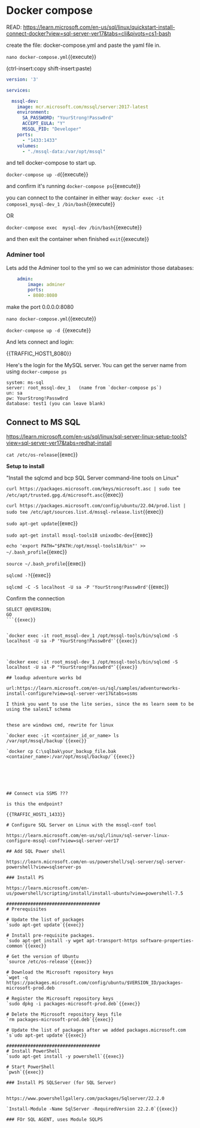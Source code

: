 # Docker compose


READ: https://learn.microsoft.com/en-us/sql/linux/quickstart-install-connect-docker?view=sql-server-ver17&tabs=cli&pivots=cs1-bash

create the file: docker-compose.yml  and paste the yaml file in.

`nano docker-compose.yml`{{execute}}

(ctrl-insert:copy shift-insert:paste)



```yaml
version: '3'

services:

  mssql-dev:
    image: mcr.microsoft.com/mssql/server:2017-latest
    environment:
      SA_PASSWORD: "YourStrong!Passw0rd"
      ACCEPT_EULA: "Y"
      MSSQL_PID: "Developer"
    ports:
      - "1433:1433"
    volumes:
      - "./mssql-data:/var/opt/mssql"
```


and tell docker-compose to start up.

`docker-compose up -d`{{execute}}

and confirm it's running
`docker-compose ps`{{execute}}


you can connect to the container in either way:
`docker exec -it compose1_mysql-dev_1 /bin/bash`{{execute}}

OR

`docker-compose exec  mysql-dev /bin/bash`{{execute}}

and then exit the container when finished
`exit`{{execute}}

### Adminer tool

Lets add the Adminer tool to the yml so we can administor those databases:

``` yaml
    admin:
        image: adminer
        ports:
        - 8080:8080
```

make the port 0.0.0.0:8080

`nano docker-compose.yml`{{execute}}

`docker-compose up -d `{{execute}}

And lets connect and login:


{{TRAFFIC_HOST1_8080}}

Here's the login for the MySQL server. You can get the server name from using `docker-compose ps`

```
system: ms-sql
server: root_mssql-dev_1   (name from `docker-compose ps`)
un: sa
pw: YourStrong!Passw0rd
database: test1 (you can leave blank)
```




## Connect to MS SQL

https://learn.microsoft.com/en-us/sql/linux/sql-server-linux-setup-tools?view=sql-server-ver17&tabs=redhat-install

`cat /etc/os-release`{{exec}}


**Setup to install**

"Install the sqlcmd and bcp SQL Server command-line tools on Linux"

`curl https://packages.microsoft.com/keys/microsoft.asc | sudo tee /etc/apt/trusted.gpg.d/microsoft.asc`{{exec}}

`curl https://packages.microsoft.com/config/ubuntu/22.04/prod.list | sudo tee /etc/apt/sources.list.d/mssql-release.list`{{exec}}

`sudo apt-get update`{{exec}}

`sudo apt-get install mssql-tools18 unixodbc-dev`{{exec}}

`echo 'export PATH="$PATH:/opt/mssql-tools18/bin"' >> ~/.bash_profile`{{exec}}

`source ~/.bash_profile`{{exec}}

`sqlcmd -?`{{exec}}

`sqlcmd -C -S localhost -U sa -P 'YourStrong!Passw0rd'`{{exec}}

Confirm the connection

```
SELECT @@VERSION;
GO
```{{exec}}


`docker exec -it root_mssql-dev_1 /opt/mssql-tools/bin/sqlcmd -S localhost -U sa -P 'YourStrong!Passw0rd'`{{exec}}



`docker exec -it root_mssql-dev_1 /opt/mssql-tools/bin/sqlcmd -S localhost -U sa -P "YourStrong!Passw0rd"`{{exec}}

## loadup adventure works bd

url:https://learn.microsoft.com/en-us/sql/samples/adventureworks-install-configure?view=sql-server-ver17&tabs=ssms

I think you want to use the lite series, since the ms learn seem to be using the salesLT schema


these are windows cmd, rewrite for linux

`docker exec -it <container_id_or_name> ls /var/opt/mssql/backup`{{exec}}

`docker cp C:\sqlbak\your_backup_file.bak <container_name>:/var/opt/mssql/backup/`{{exec}}






## Connect via SSMS ???

is this the endpoint?

{{TRAFFIC_HOST1_1433}}

# Configure SQL Server on Linux with the mssql-conf tool

https://learn.microsoft.com/en-us/sql/linux/sql-server-linux-configure-mssql-conf?view=sql-server-ver17

## Add SQL Power shell

https://learn.microsoft.com/en-us/powershell/sql-server/sql-server-powershell?view=sqlserver-ps

### Install PS

https://learn.microsoft.com/en-us/powershell/scripting/install/install-ubuntu?view=powershell-7.5

###################################
# Prerequisites

# Update the list of packages
`sudo apt-get update`{{exec}}

# Install pre-requisite packages.
`sudo apt-get install -y wget apt-transport-https software-properties-common`{{exec}}

# Get the version of Ubuntu
`source /etc/os-release`{{exec}}

# Download the Microsoft repository keys
`wget -q https://packages.microsoft.com/config/ubuntu/$VERSION_ID/packages-microsoft-prod.deb

# Register the Microsoft repository keys
`sudo dpkg -i packages-microsoft-prod.deb`{{exec}}

# Delete the Microsoft repository keys file
`rm packages-microsoft-prod.deb`{{exec}}

# Update the list of packages after we added packages.microsoft.com
`s`udo apt-get update`{{exec}}

###################################
# Install PowerShell
`sudo apt-get install -y powershell`{{exec}}

# Start PowerShell
`pwsh`{{exec}}

### Install PS SQLServer (for SQL Server)


https://www.powershellgallery.com/packages/Sqlserver/22.2.0

`Install-Module -Name SqlServer -RequiredVersion 22.2.0`{{exec}}

### FOr SQL AGENT, uses Module SQLPS
